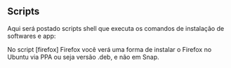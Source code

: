 ## Scripts

Aqui será postado scripts shell que executa os comandos de instalação de softwares e app:

No script [firefox] Firefox você verá uma forma de instalar o Firefox no Ubuntu via PPA ou seja versão .deb, e não em Snap.
